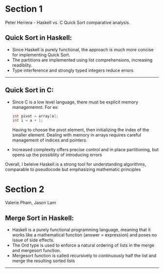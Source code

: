 # Section 1

Peter Herrera - Haskell vs. C Quick Sort comparative analysis. 

## Quick Sort in Haskell:
* Since Haskell is purely functional, the approach is much more concise for implementing Quick Sort. 
* The partitions are implemented using list comprehensions, increasing readiblity.
* Type interference and strongly typed integers reduce errors

*** 

## Quick Sort in C: 
* Since C is a low level language, there must be explicit memory managememnt. For ex:
  ```C
  int pivot = array[a];
  int i = a + 1;
  
  ```
  Having to choose the pivot element, then initializing the index of the smaller element. Dealing with memory in arrays requires careful management of indices and pointers.
  
* Increased complexity offers precise control and in place partitioning, but opens up the possiblity of introducing errors 

Overall, I beleive Haskell is a strong tool for understanding algorithms, comparable to pseudocode but emphasizing mathematic principles

# Section 2

Valerie Pham, Jason Lam

## Merge Sort in Haskell:
* Haskell is a purely functional programming language, meaning that it works like a mathematical function (answer = expression) and poses no issue of side effects.
* The Ord type is used to enforce a natural ordering of lists in the merge and mergesort function.
* Mergesort function is called recursively to continuously half the list and merge the resulting sorted lists

***
